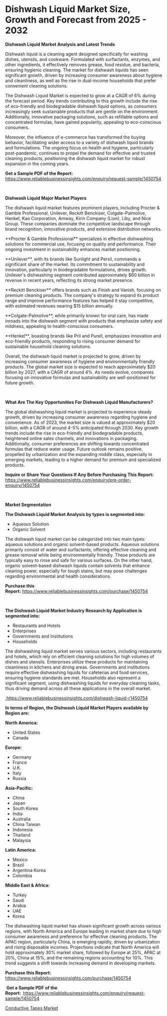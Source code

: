 <p><h1>Dishwash Liquid Market Size, Growth and Forecast from 2025 - 2032</h1></p><p><strong>Dishwash Liquid Market Analysis and Latest Trends</strong></p>
<p><p>Dishwash liquid is a cleaning agent designed specifically for washing dishes, utensils, and cookware. Formulated with surfactants, enzymes, and other ingredients, it effectively removes grease, food residue, and bacteria, ensuring hygienic cleaning. The market for dishwash liquids has seen significant growth, driven by increasing consumer awareness about hygiene and cleanliness, as well as the rise in dual-income households that prefer convenient cleaning solutions.</p><p>The Dishwash Liquid Market is expected to grow at a CAGR of 6% during the forecast period. Key trends contributing to this growth include the rise of eco-friendly and biodegradable dishwash liquid options, as consumers increasingly seek sustainable products that are gentle on the environment. Additionally, innovative packaging solutions, such as refillable options and concentrated formulas, have gained popularity, appealing to eco-conscious consumers.</p><p>Moreover, the influence of e-commerce has transformed the buying behavior, facilitating wider access to a variety of dishwash liquid brands and formulations. The ongoing focus on health and hygiene, particularly post-pandemic, continues to propel the demand for effective and trusted cleaning products, positioning the dishwash liquid market for robust expansion in the coming years.</p></p>
<p><strong>Get a Sample PDF of the Report:&nbsp;</strong> <a href="https://www.reliablebusinessinsights.com/enquiry/request-sample/1450754?utm_campaign=2306&utm_medium=2&utm_source=Github&utm_content=ia&utm_term=05042025&utm_id=dishwash-liquid">https://www.reliablebusinessinsights.com/enquiry/request-sample/1450754</a></p>
<p>&nbsp;</p>
<p><strong>Dishwash Liquid Major Market Players</strong></p>
<p><p>The dishwash liquid market features prominent players, including Procter & Gamble Professional, Unilever, Reckitt Benckiser, Colgate-Palmolive, Henkel, Kao Corporation, Amway, Kirin Company (Lion), Liby, and Nice Group. These companies dominate the competitive landscape through brand recognition, innovative products, and extensive distribution networks.</p><p>**Procter & Gamble Professional** specializes in effective dishwashing solutions for commercial use, focusing on quality and performance. Their ongoing investment in sustainability enhances market positioning.</p><p>**Unilever**, with its brands like Sunlight and Persil, commands a significant share of the market. Its commitment to sustainability and innovation, particularly in biodegradable formulations, drives growth. Unilever's dishwashing segment contributed approximately $60 billion in revenue in recent years, reflecting its strong market presence.</p><p>**Reckitt Benckiser** offers brands such as Finish and Vanish, focusing on premium cleaning products. The company's strategy to expand its product range and improve performance features has helped it stay competitive, with estimated revenues nearing $15 billion annually.</p><p>**Colgate-Palmolive**, while primarily known for oral care, has made inroads into the dishwash segment with products that emphasize safety and mildness, appealing to health-conscious consumers. </p><p>**Henkel**, boasting brands like Pril and Purell, emphasizes innovation and eco-friendly products, responding to rising consumer demand for sustainable household cleaning solutions.</p><p>Overall, the dishwash liquid market is projected to grow, driven by increasing consumer awareness of hygiene and environmentally friendly products. The global market size is expected to reach approximately $20 billion by 2027, with a CAGR of around 4%. As needs evolve, companies focusing on innovative formulas and sustainability are well-positioned for future growth.</p></p>
<p>&nbsp;</p>
<p><strong>What Are The Key Opportunities For Dishwash Liquid Manufacturers?</strong></p>
<p><p>The global dishwashing liquid market is projected to experience steady growth, driven by increasing consumer awareness regarding hygiene and convenience. As of 2023, the market size is valued at approximately $20 billion, with a CAGR of around 4-5% anticipated through 2030. Key growth trends include the rise in eco-friendly and biodegradable products, heightened online sales channels, and innovations in packaging. Additionally, consumer preferences are shifting towards concentrated formulas that reduce water usage. Future outlook remains positive, propelled by urbanization and the expanding middle class, especially in emerging markets, leading to a higher demand for premium and specialized products.</p></p>
<p><strong>Inquire or Share Your Questions If Any Before Purchasing This Report:</strong> <a href="https://www.reliablebusinessinsights.com/enquiry/pre-order-enquiry/1450754?utm_campaign=2306&utm_medium=2&utm_source=Github&utm_content=ia&utm_term=05042025&utm_id=dishwash-liquid">https://www.reliablebusinessinsights.com/enquiry/pre-order-enquiry/1450754</a></p>
<p>&nbsp;</p>
<p><strong>Market Segmentation</strong></p>
<p><strong>The Dishwash Liquid Market Analysis by types is segmented into:</strong></p>
<p><ul><li>Aqueous Solution</li><li>Organic Solvent</li></ul></p>
<p><p>The dishwash liquid market can be categorized into two main types: aqueous solutions and organic solvent-based products. Aqueous solutions primarily consist of water and surfactants, offering effective cleaning and grease removal while being environmentally friendly. These products are typically easy to rinse and safe for various surfaces. On the other hand, organic solvent-based dishwash liquids contain solvents that enhance cleaning power, especially for tough stains, but may pose challenges regarding environmental and health considerations.</p></p>
<p><strong>Purchase this Report:&nbsp;</strong><a href="https://www.reliablebusinessinsights.com/purchase/1450754?utm_campaign=2306&utm_medium=2&utm_source=Github&utm_content=ia&utm_term=05042025&utm_id=dishwash-liquid">https://www.reliablebusinessinsights.com/purchase/1450754</a></p>
<p>&nbsp;</p>
<p><strong>The Dishwash Liquid Market Industry Research by Application is segmented into:</strong></p>
<p><ul><li>Restaurants and Hotels</li><li>Enterprises</li><li>Governments and Institutions</li><li>Households</li></ul></p>
<p><p>The dishwashing liquid market serves various sectors, including restaurants and hotels, which rely on efficient cleaning solutions for high volumes of dishes and utensils. Enterprises utilize these products for maintaining cleanliness in kitchens and dining areas. Governments and institutions require effective dishwashing liquids for cafeterias and food services, ensuring hygiene standards are met. Households also represent a significant segment, using dishwashing liquids for everyday cleaning tasks, thus driving demand across all these applications in the overall market.</p></p>
<p><a href="https://www.reliablebusinessinsights.com/dishwash-liquid-r1450754?utm_campaign=2306&utm_medium=2&utm_source=Github&utm_content=ia&utm_term=05042025&utm_id=dishwash-liquid">&nbsp;https://www.reliablebusinessinsights.com/dishwash-liquid-r1450754</a></p>
<p><strong>In terms of Region, the Dishwash Liquid Market Players available by Region are:</strong></p>
<p>
    <p> <strong> North America: </strong>
        <ul>
            <li>United States</li>
            <li>Canada</li>
        </ul>
        </p> 
    <p> <strong> Europe: </strong>
        <ul>
            <li>Germany</li>
            <li>France</li>
            <li>U.K.</li>
            <li>Italy</li>
            <li>Russia</li>
        </ul>
        </p> 
    <p> <strong> Asia-Pacific: </strong>
        <ul>
            <li>China</li>
            <li>Japan</li>
            <li>South Korea</li>
            <li>India</li>
            <li>Australia</li>
            <li>China Taiwan</li>
            <li>Indonesia</li>
            <li>Thailand</li>
            <li>Malaysia</li>
        </ul>
        </p> 
    <p> <strong> Latin America: </strong>
        <ul>
            <li>Mexico</li>
            <li>Brazil</li>
            <li>Argentina Korea</li>
            <li>Colombia</li>
        </ul>
        </p> 
    <p> <strong> Middle East & Africa: </strong>
        <ul>
            <li>Turkey</li>
            <li>Saudi</li>
            <li>Arabia</li>
            <li>UAE</li>
            <li>Korea</li>
        </ul>
    </p>
    </p>
<p><p>The dishwashing liquid market has shown significant growth across various regions, with North America and Europe leading in market share due to high consumer awareness and preference for effective cleaning products. The APAC region, particularly China, is emerging rapidly, driven by urbanization and rising disposable incomes. Projections indicate that North America will hold approximately 30% market share, followed by Europe at 25%, APAC at 20%, China at 15%, and the remaining regions accounting for 10%. This trend suggests a shift towards increasing demand in developing markets.</p></p>
<p><strong>Purchase this Report: </strong><a href="https://www.reliablebusinessinsights.com/purchase/1450754?utm_campaign=2306&utm_medium=2&utm_source=Github&utm_content=ia&utm_term=05042025&utm_id=dishwash-liquid">https://www.reliablebusinessinsights.com/purchase/1450754</a></p>
<p>&nbsp;<strong>Get a Sample PDF of the Report:&nbsp;&nbsp;</strong><a href="https://www.reliablebusinessinsights.com/enquiry/request-sample/1450754?utm_campaign=2306&utm_medium=2&utm_source=Github&utm_content=ia&utm_term=05042025&utm_id=dishwash-liquid">https://www.reliablebusinessinsights.com/enquiry/request-sample/1450754</a></p>
<p><strong></strong></p>
<p><p><a href="https://github.com/comasnickie/Market-Research-Report-List-1/blob/main/conductive-tapes-market.md?utm_campaign=2306&utm_medium=2&utm_source=Github&utm_content=ia&utm_term=05042025&utm_id=dishwash-liquid">Conductive Tapes Market</a></p></p>